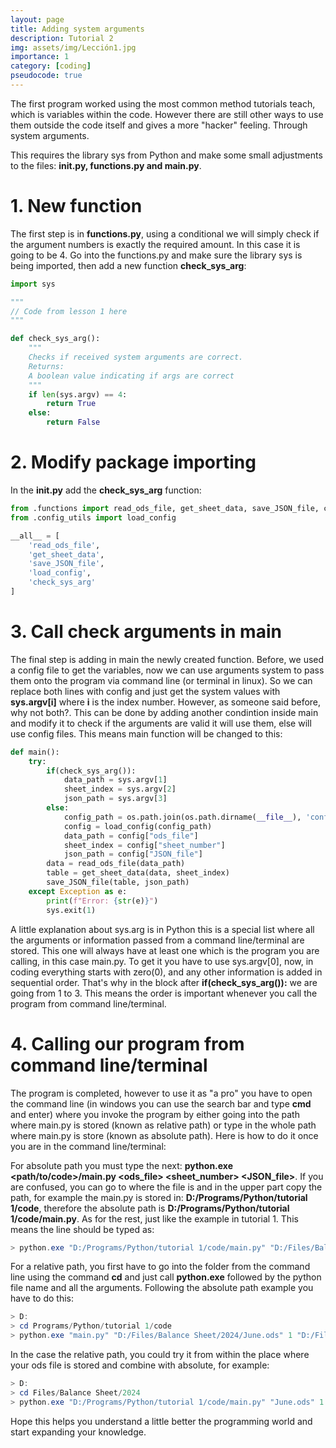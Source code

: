 ```yaml
---
layout: page
title: Adding system arguments
description: Tutorial 2
img: assets/img/Lección1.jpg
importance: 1
category: [coding]
pseudocode: true
---
```


The first program worked using the most common method tutorials teach, which is variables within the code. However there are still other ways to use them outside the code itself and gives a more "hacker" feeling. Through system arguments.

This requires the library sys from Python and make some small adjustments to the files: **__init__.py, functions.py and main.py**.

# 1. **New function**

The first step is in **functions.py**, using a conditional we will simply check if the argument numbers is exactly the required amount. In this case it is going to be 4. Go into the functions.py and make sure the library sys is being imported, then add a new function **check_sys_arg**:

```python
import sys

"""
// Code from lesson 1 here
"""

def check_sys_arg():
    """
    Checks if received system arguments are correct.
    Returns:
    A boolean value indicating if args are correct
    """
    if len(sys.argv) == 4:
        return True
    else:
        return False
```

# 2. **Modify package importing**

In the **__init__.py** add the **check_sys_arg** function:

```python
from .functions import read_ods_file, get_sheet_data, save_JSON_file, check_sys_arg
from .config_utils import load_config

__all__ = [
    'read_ods_file',
    'get_sheet_data',
    'save_JSON_file',
    'load_config',
    'check_sys_arg'
]
```

# 3. **Call check arguments in main**

The final step is adding in main the newly created function. Before, we used a config file to get the variables, now we can use arguments system to pass them onto the program via command line (or terminal in linux). So we can replace both lines with config and just get the system values with **sys.argv[i]** where **i** is the index number. However, as someone said before, why not both?. This can be done by adding another condintion inside main and modify it to check if the arguments are valid it will use them, else will use config files. This means main function will be changed to this:

```python
def main():
    try:
        if(check_sys_arg()):
            data_path = sys.argv[1]
            sheet_index = sys.argv[2]
            json_path = sys.argv[3]
        else:
            config_path = os.path.join(os.path.dirname(__file__), 'config', 'config.json')
            config = load_config(config_path)
            data_path = config["ods_file"]
            sheet_index = config["sheet_number"]
            json_path = config["JSON_file"]
        data = read_ods_file(data_path)
        table = get_sheet_data(data, sheet_index)
        save_JSON_file(table, json_path)
    except Exception as e:
        print(f"Error: {str(e)}")
        sys.exit(1)
```

A little explanation about sys.arg is in Python this is a special list where all the arguments or information passed from a command line/terminal are stored. This one will always have at least one which is the program you are calling, in this case main.py. To get it you have to use sys.argv[0], now, in coding everything starts with zero(0), and any other information is added in sequential order. That's why in the block after **if(check_sys_arg()):** we are going from 1 to 3. This means the order is important whenever you call the program from command line/terminal.

# 4. **Calling our program from command line/terminal**

The program is completed, however to use it as "a pro" you have to open the command line (in windows you can use the search bar and type **cmd** and enter) where you invoke the program by either going into the path where main.py is stored (known as relative path) or type in the whole path where main.py is store (known as absolute path). Here is how to do it once you are in the command line/terminal:

For absolute path you must type the next: **python.exe \<path/to/code\>/main.py \<ods\_file\> \<sheet_number\> \<JSON\_file\>**. If you are confused, you can go to where the file is and in the upper part copy the path, for example the main.py is stored in: **D:/Programs/Python/tutorial 1/code**, therefore the absolute path is **D:/Programs/Python/tutorial 1/code/main.py**. As for the rest, just like the example in tutorial 1. This means the line should be typed as:

```powershell
> python.exe "D:/Programs/Python/tutorial 1/code/main.py" "D:/Files/Balance Sheet/2024/June.ods" 1 "D:/Files/Balance Sheet/2024/June.json"
```

For a relative path, you first have to go into the folder from the command line using the command **cd** and just call **python.exe** followed by the python file name and all the arguments. Following the absolute path example you have to do this:

```powershell
> D:
> cd Programs/Python/tutorial 1/code
> python.exe "main.py" "D:/Files/Balance Sheet/2024/June.ods" 1 "D:/Files/Balance Sheet/2024/June.json"
```

In the case the relative path, you could try it from within the place where your ods file is stored and combine with absolute, for example:

```powershell
> D:
> cd Files/Balance Sheet/2024
> python.exe "D:/Programs/Python/tutorial 1/code/main.py" "June.ods" 1 "June.json"
```

Hope this helps you understand a little better the programming world and start expanding your knowledge.